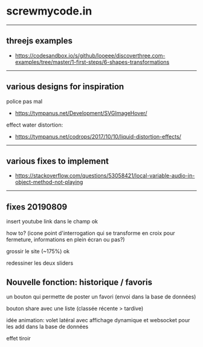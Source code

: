 ﻿# screwmycode.in

---

## threejs examples

* https://codesandbox.io/s/github/looeee/discoverthree.com-examples/tree/master/1-first-steps/6-shapes-transformations

---

## various designs for inspiration

police pas mal

* <https://tympanus.net/Development/SVGImageHover/>

effect water distortion:

* <https://tympanus.net/codrops/2017/10/10/liquid-distortion-effects/>

---

## various fixes to implement

* <https://stackoverflow.com/questions/53058421/local-variable-audio-in-object-method-not-playing>

---

## fixes 20190809

insert youtube link dans le champ
ok

how to? (icone point d'interrogation qui se transforme en croix pour fermeture, informations en plein écran ou pas?)

grossir le site (~175%)
ok

redessiner les deux sliders

## Nouvelle fonction: historique / favoris

un bouton qui permette de poster un favori (envoi dans la base de données)

bouton share avec une liste (classée récente > tardive)

idée animation: volet latéral avec affichage dynamique et websocket pour les add dans la base de données

effet tiroir
